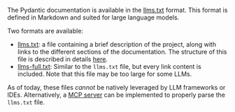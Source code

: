 The Pydantic documentation is available in the [llms.txt](https://llmstxt.org/) format.
This format is defined in Markdown and suited for large language models.

Two formats are available:

* [llms.txt](https://docs.pydantic.dev/latest/llms.txt): a file containing a brief description
  of the project, along with links to the different sections of the documentation. The structure
  of this file is described in details [here](https://llmstxt.org/#format).
* [llms-full.txt](https://docs.pydantic.dev/latest/llms-full.txt): Similar to the `llms.txt` file,
  but every link content is included. Note that this file may be too large for some LLMs.

As of today, these files *cannot* be natively leveraged by LLM frameworks or IDEs. Alternatively,
a [MCP server](https://modelcontextprotocol.io/) can be implemented to properly parse the `llms.txt`
file.
